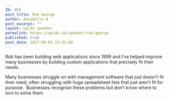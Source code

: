 ```yaml
---
ID: 855
post_title: Rob George
author: Annabelle W
post_excerpt: ""
layout: wpldn_speaker
permalink: https://wpldn.uk/speaker/rob-george
published: true
post_date: 2017-06-03 23:45:08
---
```

Rob has been building web applications since 1999 and I’ve helped improve many businesses by building custom applications that precisely fit their needs.

Many businesses struggle on with management software that just doesn’t fit their need, often struggling with huge spreadsheet lists that just aren’t fit for purpose.  Businesses recognise these problems but don’t know where to turn to solve them.